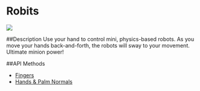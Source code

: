 Robits
=====

<img src="https://lm-assets.s3.amazonaws.com/screenshots/robits.png">

##Description
Use your hand to control mini, physics-based robots. As you move your hands back-and-forth, the robots will sway to your movement. Ultimate minion power!

##API Methods
* [Fingers](https://developer.leapmotion.com/documentation/skeletal/javascript/api/Leap.Finger.html)
* [Hands & Palm Normals](https://developer.leapmotion.com/documentation/skeletal/javascript/api/Leap.Hand.html)

